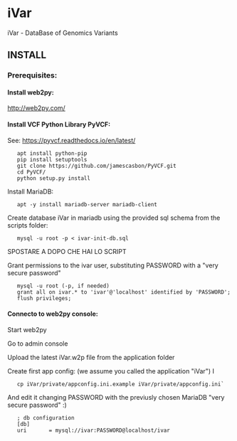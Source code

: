 # iVar
iVar - DataBase of Genomics Variants

## INSTALL ##

### Prerequisites: ###

#### Install web2py: ####
   http://web2py.com/

#### Install VCF Python Library PyVCF: ####
   See: https://pyvcf.readthedocs.io/en/latest/
```
   apt install python-pip
   pip install setuptools
   git clone https://github.com/jamescasbon/PyVCF.git
   cd PyVCF/
   python setup.py install
```

Install MariaDB:
```
   apt -y install mariadb-server mariadb-client
```
Create database iVar in mariadb using the provided sql schema from the scripts folder:
```
   mysql -u root -p < ivar-init-db.sql
```

SPOSTARE A DOPO CHE HAI LO SCRIPT

Grant permissions to the ivar user, substituting PASSWORD with a
"very secure password"
```
   mysql -u root (-p, if needed)
   grant all on ivar.* to 'ivar'@'localhost' identified by 'PASSWORD';
   flush privileges;
```
#### Connecto to web2py console: ####

Start web2py

Go to admin console

Upload the latest iVar.w2p file from the application folder


Create first app config: (we assume you called the application "iVar") I
```
   cp iVar/private/appconfig.ini.example iVar/private/appconfig.ini`
```
And edit it changing PASSWORD with the previusly chosen MariaDB "very secure password"  :)
```
   ; db configuration
   [db]
   uri       = mysql://ivar:PASSWORD@localhost/ivar
```
